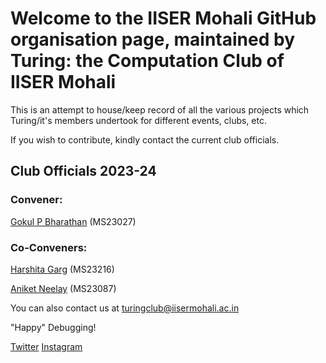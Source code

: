 # Welcome to the IISER Mohali GitHub organisation page, maintained by Turing: the Computation Club of IISER Mohali

This is an attempt to house/keep record of all the various projects which Turing/it's members undertook for different events, clubs, etc.

If you wish to contribute, kindly contact the current club officials.

## Club Officials 2023-24

### Convener: 

[Gokul P Bharathan](mailto:ms23027@iisermohali.ac.in) (MS23027)

### Co-Conveners:

[Harshita Garg](mailto:ms23216@iisermohali.ac.in) (MS23216)

[Aniket Neelay](mailto:ms23087@iisermohali.ac.in) (MS23087)

You can also contact us at [turingclub@iisermohali.ac.in](mailto:turingclub@iisermohali.ac.in)

"Happy" Debugging!

[Twitter]()
[Instagram]()


<!--

**Here are some ideas to get you started:**

🙋‍♀️ A short introduction - what is your organization all about?
🌈 Contribution guidelines - how can the community get involved?
👩‍💻 Useful resources - where can the community find your docs? Is there anything else the community should know?
🍿 Fun facts - what does your team eat for breakfast?
🧙 Remember, you can do mighty things with the power of [Markdown](https://docs.github.com/github/writing-on-github/getting-started-with-writing-and-formatting-on-github/basic-writing-and-formatting-syntax)
-->
